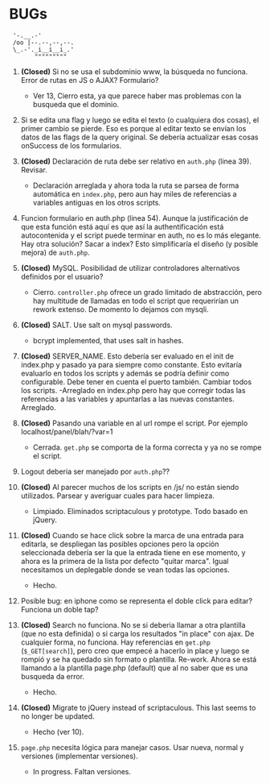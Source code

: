 # BUGs
```
 '-.__.-'
 /oo |--.--,--,--.
 \_.-'._i__i__i_.'
       """""""""
```

1. **(Closed)** Si no se usa el subdominio www, la búsqueda no funciona. Error de rutas en JS o AJAX? Formulario?
   - Ver 13, Cierro esta, ya que parece haber mas problemas con la busqueda que el dominio.

2. Si se edita una flag y luego se edita el texto (o cualquiera dos cosas), el primer cambio se pierde. Eso es porque al editar texto se envían los datos de las flags de la query original. Se debería actualizar esas cosas onSuccess de los formularios.

3. **(Closed)** Declaración de ruta debe ser relativo en `auth.php` (linea 39). Revisar.
   - Declaración arreglada y ahora toda la ruta se parsea de forma automática en `index.php`, pero aun hay miles de referencias a variables antiguas en los otros scripts.

4. Funcion formulario en auth.php (linea 54). Aunque la justificación de que esta función está aquí es que así la authentificación está autocontenida y el script puede terminar en auth, no es lo más elegante. Hay otra solución? Sacar a index? Esto simplificaría el diseño (y posible mejora) de `auth.php`.

5. **(Closed)** MySQL. Posibilidad de utilizar controladores alternativos definidos por el usuario?
   - Cierro. `controller.php` ofrece un grado limitado de abstracción, pero hay multitude de llamadas en todo el script que requerirían un rework extenso. De momento lo dejamos con mysqli.

6. **(Closed)** SALT. Use salt on mysql passwords.
   - bcrypt implemented, that uses salt in hashes.

7. **(Closed)** SERVER_NAME. Esto debería ser evaluado en el init de index.php y pasado ya para siempre como constante. Esto evitaría evaluarlo en todos los scripts y además se podría definir como configurable. Debe tener en cuenta el puerto también. Cambiar todos los scripts.
   -Arreglado en index.php pero hay que corregir todas las referencias a las variables y apuntarlas a las nuevas constantes. Arreglado.

8. **(Closed)** Pasando una variable en al url rompe el script. Por ejemplo localhost/panel/blah/?var=1
   - Cerrada. `get.php` se comporta de la forma correcta y ya no se rompe el script.

9. Logout debería ser manejado por `auth.php`??

10. **(Closed)** Al parecer muchos de los scripts en /js/ no están siendo utilizados. Parsear y averiguar cuales para hacer limpieza.
    - Limpiado. Eliminados scriptaculous y prototype. Todo basado en jQuery.

11. **(Closed)** Cuando se hace click sobre la marca de una entrada para editarla, se despliegan las posibles opciones pero la opción seleccionada debería ser la que la entrada tiene en ese momento, y ahora es la primera de la lista por defecto "quitar marca". Igual necesitamos un deplegable donde se vean todas las opciones.
    - Hecho.

12. Posible bug: en iphone como se representa el doble click para editar? Funciona un doble tap?

13. **(Closed)** Search no funciona. No se si deberia llamar a otra plantilla (que no esta definida) o si carga los resultados "in place" con ajax. De cualquier forma, no funciona. Hay referencias en `get.php` (`$_GET[search]`), pero creo que empecé a hacerlo in place y luego se rompió y se ha quedado sin formato o plantilla. Re-work. Ahora se está llamando a la plantilla page.php (default) que al no saber que es una busqueda da error.
     - Hecho.

14. **(Closed)** Migrate to jQuery instead of scriptaculous. This last seems to no longer be updated.
    - Hecho (ver 10).

15. `page.php` necesita lógica para manejar casos. Usar nueva, normal y versiones (implementar versiones).
    - In progress. Faltan versiones.
